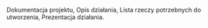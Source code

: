 Dokumentacja projektu,
Opis działania,
Lista rzeczy potrzebnych do utworzenia,
Prezentacja działania.
